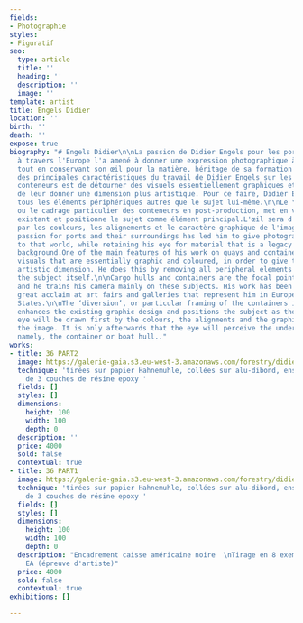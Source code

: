 ```yaml
---
fields:
- Photographie
styles:
- Figuratif
seo:
  type: article
  title: ''
  heading: ''
  description: ''
  image: ''
template: artist
title: Engels Didier
location: ''
birth: ''
death: ''
expose: true
biography: "# Engels Didier\n\nLa passion de Didier Engels pour les ports et les docks
  à travers l'Europe l'a amené à donner une expression photographique à ce monde,
  tout en conservant son œil pour la matière, héritage de sa formation textile.\n\nL'une
  des principales caractéristiques du travail de Didier Engels sur les quais et les
  conteneurs est de détourner des visuels essentiellement graphiques et colorés, afin
  de leur donner une dimension plus artistique. Pour ce faire, Didier Engels supprime
  tous les éléments périphériques autres que le sujet lui-même.\n\nLe \"détournement\",
  ou le cadrage particulier des conteneurs en post-production, met en valeur le graphisme
  existant et positionne le sujet comme élément principal.L'œil sera d'abord attiré
  par les couleurs, les alignements et le caractère graphique de l'image. \n\nHis
  passion for ports and their surroundings has led him to give photographic expression
  to that world, while retaining his eye for material that is a legacy of his textile
  background.One of the main features of his work on quays and containers is to divert
  visuals that are essentially graphic and coloured, in order to give them a more
  artistic dimension. He does this by removing all peripheral elements other than
  the subject itself.\n\nCargo hulls and containers are the focal point of his attention,
  and he trains his camera mainly on these subjects. His work has been exhibited to
  great acclaim at art fairs and galleries that represent him in Europe and the United
  States.\n\nThe ‘diversion’, or particular framing of the containers in post-production,
  enhances the existing graphic design and positions the subject as the main element.The
  eye will be drawn first by the colours, the alignments and the graphic nature of
  the image. It is only afterwards that the eye will perceive the underlying element,
  namely, the container or boat hull.."
works:
- title: 36 PART2
  image: https://galerie-gaia.s3.eu-west-3.amazonaws.com/forestry/didier engels-36PART2-100X100.jpeg
  technique: 'tirées sur papier Hahnemuhle, collées sur alu-dibond, ensuite recouvertes
    de 3 couches de résine epoxy '
  fields: []
  styles: []
  dimensions:
    height: 100
    width: 100
    depth: 0
  description: ''
  price: 4000
  sold: false
  contextual: true
- title: 36 PART1
  image: https://galerie-gaia.s3.eu-west-3.amazonaws.com/forestry/didier engels-36PART1-100X100.jpeg
  technique: 'tirées sur papier Hahnemuhle, collées sur alu-dibond, ensuite recouvertes
    de 3 couches de résine epoxy '
  fields: []
  styles: []
  dimensions:
    height: 100
    width: 100
    depth: 0
  description: "Encadrement caisse américaine noire  \nTirage en 8 exemplaires + 2
    EA (épreuve d'artiste)"
  price: 4000
  sold: false
  contextual: true
exhibitions: []

---
```

